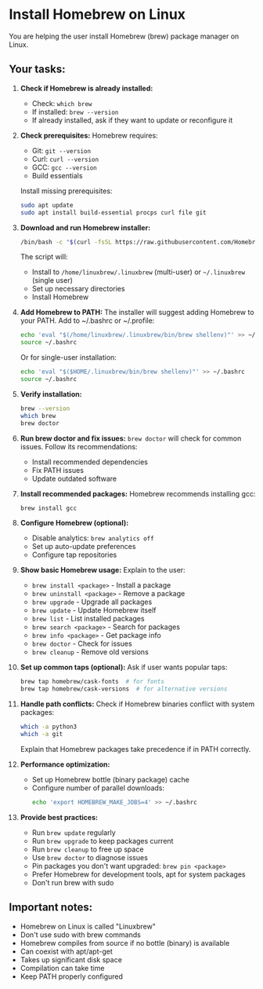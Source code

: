 # Install Homebrew on Linux

You are helping the user install Homebrew (brew) package manager on Linux.

## Your tasks:

1. **Check if Homebrew is already installed:**
   - Check: `which brew`
   - If installed: `brew --version`
   - If already installed, ask if they want to update or reconfigure it

2. **Check prerequisites:**
   Homebrew requires:
   - Git: `git --version`
   - Curl: `curl --version`
   - GCC: `gcc --version`
   - Build essentials

   Install missing prerequisites:
   ```bash
   sudo apt update
   sudo apt install build-essential procps curl file git
   ```

3. **Download and run Homebrew installer:**
   ```bash
   /bin/bash -c "$(curl -fsSL https://raw.githubusercontent.com/Homebrew/install/HEAD/install.sh)"
   ```

   The script will:
   - Install to `/home/linuxbrew/.linuxbrew` (multi-user) or `~/.linuxbrew` (single user)
   - Set up necessary directories
   - Install Homebrew

4. **Add Homebrew to PATH:**
   The installer will suggest adding Homebrew to your PATH. Add to ~/.bashrc or ~/.profile:

   ```bash
   echo 'eval "$(/home/linuxbrew/.linuxbrew/bin/brew shellenv)"' >> ~/.bashrc
   source ~/.bashrc
   ```

   Or for single-user installation:
   ```bash
   echo 'eval "$($HOME/.linuxbrew/bin/brew shellenv)"' >> ~/.bashrc
   source ~/.bashrc
   ```

5. **Verify installation:**
   ```bash
   brew --version
   which brew
   brew doctor
   ```

6. **Run brew doctor and fix issues:**
   `brew doctor` will check for common issues. Follow its recommendations:
   - Install recommended dependencies
   - Fix PATH issues
   - Update outdated software

7. **Install recommended packages:**
   Homebrew recommends installing gcc:
   ```bash
   brew install gcc
   ```

8. **Configure Homebrew (optional):**
   - Disable analytics: `brew analytics off`
   - Set up auto-update preferences
   - Configure tap repositories

9. **Show basic Homebrew usage:**
   Explain to the user:
   - `brew install <package>` - Install a package
   - `brew uninstall <package>` - Remove a package
   - `brew upgrade` - Upgrade all packages
   - `brew update` - Update Homebrew itself
   - `brew list` - List installed packages
   - `brew search <package>` - Search for packages
   - `brew info <package>` - Get package info
   - `brew doctor` - Check for issues
   - `brew cleanup` - Remove old versions

10. **Set up common taps (optional):**
    Ask if user wants popular taps:
    ```bash
    brew tap homebrew/cask-fonts  # for fonts
    brew tap homebrew/cask-versions  # for alternative versions
    ```

11. **Handle path conflicts:**
    Check if Homebrew binaries conflict with system packages:
    ```bash
    which -a python3
    which -a git
    ```
    Explain that Homebrew packages take precedence if in PATH correctly.

12. **Performance optimization:**
    - Set up Homebrew bottle (binary package) cache
    - Configure number of parallel downloads:
      ```bash
      echo 'export HOMEBREW_MAKE_JOBS=4' >> ~/.bashrc
      ```

13. **Provide best practices:**
    - Run `brew update` regularly
    - Run `brew upgrade` to keep packages current
    - Run `brew cleanup` to free up space
    - Use `brew doctor` to diagnose issues
    - Pin packages you don't want upgraded: `brew pin <package>`
    - Prefer Homebrew for development tools, apt for system packages
    - Don't run brew with sudo

## Important notes:
- Homebrew on Linux is called "Linuxbrew"
- Don't use sudo with brew commands
- Homebrew compiles from source if no bottle (binary) is available
- Can coexist with apt/apt-get
- Takes up significant disk space
- Compilation can take time
- Keep PATH properly configured
